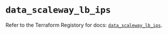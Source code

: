 # `data_scaleway_lb_ips`

Refer to the Terraform Registory for docs: [`data_scaleway_lb_ips`](https://registry.terraform.io/providers/scaleway/scaleway/2.21.0/docs/data-sources/lb_ips).
